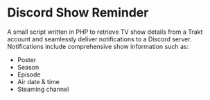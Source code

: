 # Discord Show Reminder

A small script written in PHP to retrieve TV show details from a Trakt account and seamlessly deliver notifications to a Discord server. Notifications include comprehensive show information such as:
- Poster
- Season
- Episode
- Air date & time
- Steaming channel
